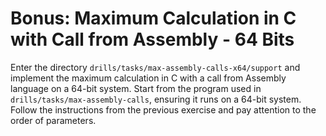 # Bonus: Maximum Calculation in C with Call from Assembly - 64 Bits

Enter the directory `drills/tasks/max-assembly-calls-x64/support` and implement the maximum calculation in C with a call from Assembly language on a 64-bit system.
Start from the program used in `drills/tasks/max-assembly-calls`, ensuring it runs on a 64-bit system.
Follow the instructions from the previous exercise and pay attention to the order of parameters.
